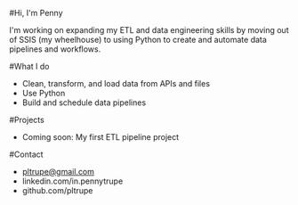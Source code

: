 #Hi, I'm Penny

I'm working on expanding my ETL and data engineering skills by moving out of SSIS (my wheelhouse) to using Python to create and automate data pipelines and workflows.

#What I do
- Clean, transform, and load data from APIs and files
- Use Python
- Build and schedule data pipelines

#Projects
- Coming soon: My first ETL pipeline project

#Contact
- pltrupe@gmail.com
- linkedin.com/in.pennytrupe
- github.com/pltrupe

